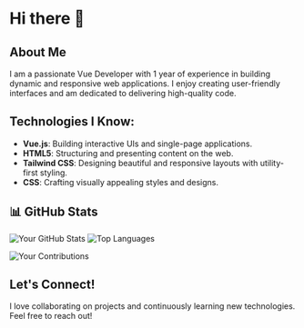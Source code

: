 # Hi there 👋

## About Me

I am a passionate Vue Developer with 1 year of experience in building dynamic and responsive web applications. I enjoy creating user-friendly interfaces and am dedicated to delivering high-quality code.

## Technologies I Know:

- **Vue.js**: Building interactive UIs and single-page applications.
- **HTML5**: Structuring and presenting content on the web.
- **Tailwind CSS**: Designing beautiful and responsive layouts with utility-first styling.
- **CSS**: Crafting visually appealing styles and designs.

## 📊 GitHub Stats

![Your GitHub Stats](https://github-readme-stats.vercel.app/api?username=yourusername&show_icons=true&theme=radical)
![Top Languages](https://github-readme-stats.vercel.app/api/top-langs/?username=yourusername&layout=compact&theme=radical)

![Your Contributions](https://github-profile-summary-cards.vercel.app/api/cards/repos-per-language.svg?username=yourusername&theme=github)

## Let's Connect!

I love collaborating on projects and continuously learning new technologies. Feel free to reach out!
